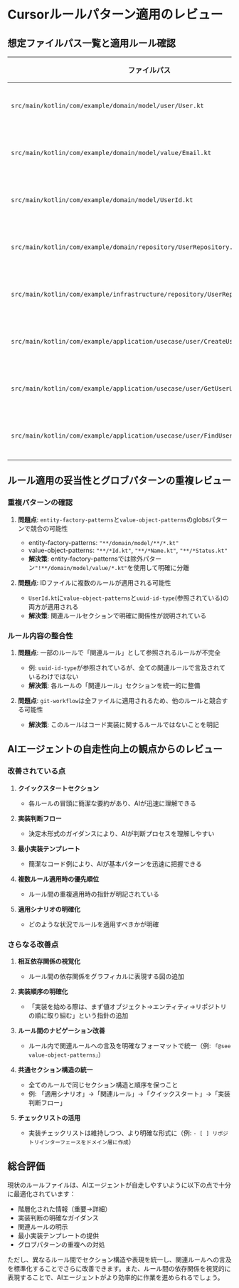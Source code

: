 # Cursorルールパターン適用のレビュー

## 想定ファイルパス一覧と適用ルール確認

| ファイルパス | 適用されるルール |
|------------|----------------|
| `src/main/kotlin/com/example/domain/model/user/User.kt` | entity-factory-patterns, git-workflow |
| `src/main/kotlin/com/example/domain/model/value/Email.kt` | value-object-patterns, git-workflow |
| `src/main/kotlin/com/example/domain/model/UserId.kt` | value-object-patterns, git-workflow |
| `src/main/kotlin/com/example/domain/repository/UserRepository.kt` | backend-repository-patterns, git-workflow |
| `src/main/kotlin/com/example/infrastructure/repository/UserRepositoryImpl.kt` | backend-repository-patterns, git-workflow |
| `src/main/kotlin/com/example/application/usecase/user/CreateUserUseCase.kt` | usecase-command-pattern, git-workflow |
| `src/main/kotlin/com/example/application/usecase/user/GetUserUseCase.kt` | usecase-query-pattern, git-workflow |
| `src/main/kotlin/com/example/application/usecase/user/FindUserQueryUseCase.kt` | usecase-query-pattern, git-workflow |

## ルール適用の妥当性とグロブパターンの重複レビュー

### 重複パターンの確認

1. **問題点**: `entity-factory-patterns`と`value-object-patterns`のglobsパターンで競合の可能性
   - entity-factory-patterns: `"**/domain/model/**/*.kt"`
   - value-object-patterns: `"**/*Id.kt"`, `"**/*Name.kt"`, `"**/*Status.kt"`
   - **解決策**: entity-factory-patternsでは除外パターン`"!**/domain/model/value/*.kt"`を使用して明確に分離

2. **問題点**: IDファイルに複数のルールが適用される可能性
   - `UserId.kt`に`value-object-patterns`と`uuid-id-type`(参照されている)の両方が適用される
   - **解決策**: 関連ルールセクションで明確に関係性が説明されている

### ルール内容の整合性

1. **問題点**: 一部のルールで「関連ルール」として参照されるルールが不完全
   - 例: `uuid-id-type`が参照されているが、全ての関連ルールで言及されているわけではない
   - **解決策**: 各ルールの「関連ルール」セクションを統一的に整備

2. **問題点**: `git-workflow`は全ファイルに適用されるため、他のルールと競合する可能性
   - **解決策**: このルールはコード実装に関するルールではないことを明記

## AIエージェントの自走性向上の観点からのレビュー

### 改善されている点

1. **クイックスタートセクション**
   - 各ルールの冒頭に簡潔な要約があり、AIが迅速に理解できる

2. **実装判断フロー**
   - 決定木形式のガイダンスにより、AIが判断プロセスを理解しやすい

3. **最小実装テンプレート**
   - 簡潔なコード例により、AIが基本パターンを迅速に把握できる

4. **複数ルール適用時の優先順位**
   - ルール間の重複適用時の指針が明記されている

5. **適用シナリオの明確化**
   - どのような状況でルールを適用すべきかが明確

### さらなる改善点

1. **相互依存関係の視覚化**
   - ルール間の依存関係をグラフィカルに表現する図の追加

2. **実装順序の明確化**
   - 「実装を始める際は、まず値オブジェクト→エンティティ→リポジトリの順に取り組む」という指針の追加

3. **ルール間のナビゲーション改善**
   - ルール内で関連ルールへの言及を明確なフォーマットで統一（例: `「@see value-object-patterns」`）

4. **共通セクション構造の統一**
   - 全てのルールで同じセクション構造と順序を保つこと
   - 例: 「適用シナリオ」→「関連ルール」→「クイックスタート」→「実装判断フロー」

5. **チェックリストの活用**
   - 実装チェックリストは維持しつつ、より明確な形式に（例: `- [ ] リポジトリインターフェースをドメイン層に作成`）

## 総合評価

現状のルールファイルは、AIエージェントが自走しやすいように以下の点で十分に最適化されています：

- 階層化された情報（重要→詳細）
- 実装判断の明確なガイダンス
- 関連ルールの明示
- 最小実装テンプレートの提供
- グロブパターンの重複への対処

ただし、異なるルール間でセクション構造や表現を統一し、関連ルールへの言及を標準化することでさらに改善できます。また、ルール間の依存関係を視覚的に表現することで、AIエージェントがより効率的に作業を進められるでしょう。 